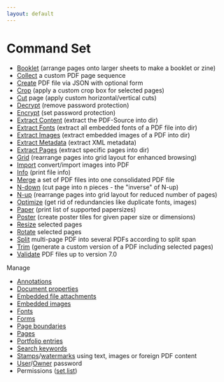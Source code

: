 ```yaml
---
layout: default
---
```


# Command Set

* [Booklet](../generate/booklet.md) (arrange pages onto larger sheets to make a booklet or zine)
* [Collect](../core/collect.md) a custom PDF page sequence
* [Create](../generate/create.md) PDF file via JSON with optional form
* [Crop](../core/crop.md) (apply a custom crop box for selected pages)
* [Cut](../generate/cut.md) page (apply custom horizontal/vertical cuts)
* [Decrypt](../encrypt/decryptPDF.md) (remove password protection)
* [Encrypt](../encrypt/encrypt.md) (set password protection)
* [Extract Content](../extract/extract_content.md) (extract the PDF-Source into dir)
* [Extract Fonts](../extract/extract_fonts.md) (extract all embedded fonts of a PDF file into dir)
* [Extract Images](../extract/extract_images.md) (extract embedded images of a PDF into dir)
* [Extract Metadata](../extract/extract_metadata.md) (extract XML metadata)
* [Extract Pages](../extract/extract_pages.md) (extract specific pages into dir)
* [Grid](../generate/grid.md) (rearrange pages into grid layout for enhanced browsing)
* [Import](../generate/import.md) convert/import images into PDF
* [Info](../info.md) (print file info)
* [Merge](../core/merge.md) a set of PDF files into one consolidated PDF file
* [N-down](../generate/ndown.md) (cut page into n pieces - the "inverse" of N-up)
* [N-up](../generate/nup.md) (rearrange pages into grid layout for reduced number of pages)
* [Optimize](../core/optimize.md) (get rid of redundancies like duplicate fonts, images)
* [Paper](../paper.md) (print list of supported papersizes)
* [Poster](../generate/poster.md) (create poster tiles for given paper size or dimensions)
* [Resize](../core/resize.md) selected pages
* [Rotate](../core/rotate.md) selected pages
* [Split](../core/split.md) multi-page PDF into several PDFs according to split span
* [Trim](../core/trim.md) (generate a custom version of a PDF including selected pages)
* [Validate](../core/validate.md) PDF files up to version 7.0

Manage

* [Annotations](../annot/annot.md)
* [Document properties](../properties/properties.md)
* [Embedded file attachments](../attach/attach.md)
* [Embedded images](../images/images.md)
* [Fonts](../fonts/fonts.md)
* [Forms](../form/form.md)
* [Page boundaries](../boxes/boxes.md)
* [Pages](../pages/pages.md)
* [Portfolio entries](../portfolio/portfolio.md)
* [Search keywords](../keywords/keywords.md)
* [Stamps](../core/stamp.md)/[watermarks](../core/watermark.md) using text, images or foreign PDF content
* [User](../encrypt/change_upw.md)/[Owner](../encrypt/change_opw.md) password
* Permissions ([set](../encrypt/perm_add.md),[list](../encrypt/perm_list.md)) 
